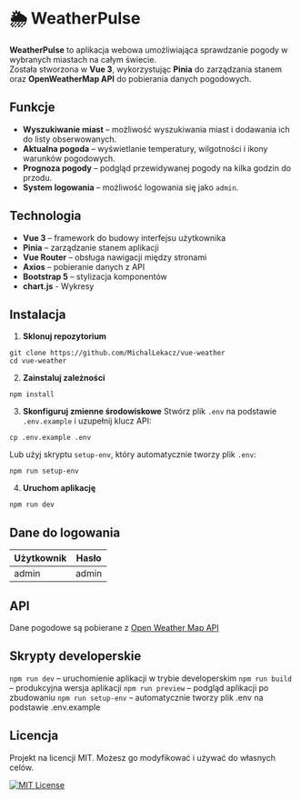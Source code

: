# 🌦️ WeatherPulse

**WeatherPulse** to aplikacja webowa umożliwiająca sprawdzanie pogody w wybranych miastach na całym świecie.  
Została stworzona w **Vue 3**, wykorzystując **Pinia** do zarządzania stanem oraz **OpenWeatherMap API** do pobierania danych pogodowych.

## Funkcje
- **Wyszukiwanie miast** – możliwość wyszukiwania miast i dodawania ich do listy obserwowanych.
- **Aktualna pogoda** – wyświetlanie temperatury, wilgotności i ikony warunków pogodowych.
- **Prognoza pogody** – podgląd przewidywanej pogody na kilka godzin do przodu.
- **System logowania** – możliwość logowania się jako `admin`.

## Technologia
- **Vue 3** – framework do budowy interfejsu użytkownika
- **Pinia** – zarządzanie stanem aplikacji
- **Vue Router** – obsługa nawigacji między stronami
- **Axios** – pobieranie danych z API
- **Bootstrap 5** – stylizacja komponentów
- **chart.js** - Wykresy

## Instalacja
1. **Sklonuj repozytorium**
```
git clone https://github.com/MichalLekacz/vue-weather
cd vue-weather
```
2. **Zainstaluj zależności**
```
npm install
```
3. **Skonfiguruj zmienne środowiskowe**
Stwórz plik `.env` na podstawie `.env.example` i uzupełnij klucz API:
```
cp .env.example .env
```
Lub użyj skryptu `setup-env`, który automatycznie tworzy plik `.env`:
```
npm run setup-env
```
4. **Uruchom aplikację**
```
npm run dev
```
## Dane do logowania

| Użytkownik            | Hasło                                                                |
| ----------------- | ------------------------------------------------------------------ |
| admin | admin|

## API
Dane pogodowe są pobierane z 
[Open Weather Map API](https://openweathermap.org/)

## Skrypty developerskie
`npm run dev` – uruchomienie aplikacji w trybie developerskim
`npm run build` – produkcyjna wersja aplikacji
`npm run preview` – podgląd aplikacji po zbudowaniu
`npm run setup-env` – automatycznie tworzy plik .env na podstawie .env.example
## Licencja
Projekt na licencji MIT. Możesz go modyfikować i używać do własnych celów.


[![MIT License](https://img.shields.io/badge/License-MIT-green.svg)](https://choosealicense.com/licenses/mit/)